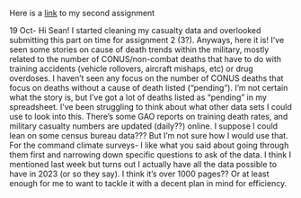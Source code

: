 Here is a [link](https://docs.google.com/spreadsheets/d/1eezn1kqk3s2vE2Th0ANowAlPsJdAX9rvQ4IX1ds1tuE/edit?usp=sharing) to my second assignment 

19 Oct-
Hi Sean! I started cleaning my casualty data and overlooked submitting this part on time for assignment 2 (3?). Anyways, here it is!
I’ve seen some stories on cause of death trends within the military, mostly related to the number of CONUS/non-combat deaths that have to do with training accidents (vehicle rollovers, aircraft mishaps, etc) or drug overdoses. 
I haven’t seen any focus on the number of CONUS deaths that focus on deaths without a cause of death listed (“pending”). I’m not certain what the story is, but I’ve got a lot of deaths listed as “pending” in my spreadsheet. 
I’ve been struggling to think about what other data sets I could use to look into this. There’s some GAO reports on training death rates, and military casualty numbers are updated (daily??) online. 
I suppose I could lean on some census bureau data??? But I’m not sure how I would use that. 
For the command climate surveys- I like what you said about going through them first and narrowing down specific questions to ask of the data. I think I mentioned last week but turns out I actually have all the data possible to have in 2023 (or so they say). I think it’s over 1000 pages?? Or at least enough for me to want to tackle it with a decent plan in mind for efficiency. 
